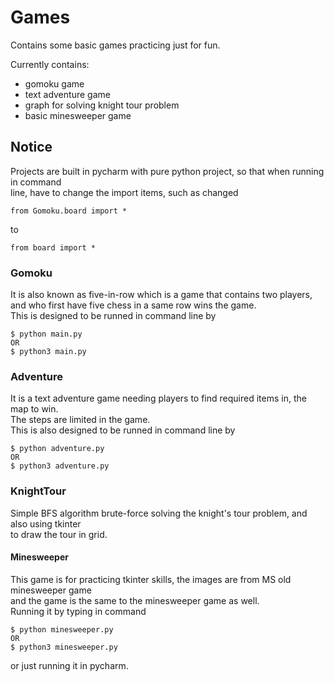 # Games
Contains some basic games practicing just for fun.

Currently contains:
<ul>
  <li>gomoku game</li>
  <li>text adventure game</li>
  <li>graph for solving knight tour problem</li>
  <li>basic minesweeper game</li>
</ul>

<h2>Notice</h2>
Projects are built in pycharm with pure python project, so that when running in command<br>
line, have to change the import items, such as changed

```
from Gomoku.board import *
```

to

```
from board import *
```

<h3>Gomoku</h3>
It is also known as five-in-row which is a game that contains two players,
and who first have five chess in a same row wins the game.<br>
This is designed to be runned in command line by

```
$ python main.py
OR
$ python3 main.py
```

<h3>Adventure</h3>
It is a text adventure game needing players to find required items in,
the map to win.<br>
The steps are limited in the game.<br>
This is also designed to be runned in command line by

```
$ python adventure.py
OR
$ python3 adventure.py
```

<h3>KnightTour</h3>
Simple BFS algorithm brute-force solving the knight's tour problem, and also
using tkinter<br>
to draw the tour in grid.

<h4>Minesweeper</h4>
This game is for practicing tkinter skills, the images are from MS old minesweeper game<br>
and the game is the same to the minesweeper game as well.<br>
Running it by typing in command

```
$ python minesweeper.py
OR
$ python3 minesweeper.py
```

or just running it in pycharm.



